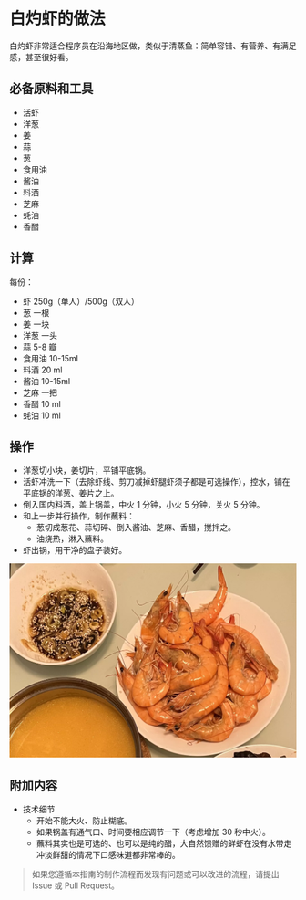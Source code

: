 # 白灼虾的做法

白灼虾非常适合程序员在沿海地区做，类似于清蒸鱼：简单容错、有营养、有满足感，甚至很好看。

## 必备原料和工具

* 活虾
* 洋葱
* 姜
* 蒜
* 葱
* 食用油
* 酱油
* 料酒
* 芝麻
* 蚝油
* 香醋

## 计算

每份：

* 虾 250g（单人）/500g（双人）
* 葱 一根
* 姜 一块
* 洋葱 一头
* 蒜 5-8 瓣
* 食用油 10-15ml
* 料酒 20 ml
* 酱油 10-15ml
* 芝麻 一把
* 香醋 10 ml
* 蚝油 10 ml

## 操作

- 洋葱切小块，姜切片，平铺平底锅。
- 活虾冲洗一下（去除虾线、剪刀减掉虾腿虾须子都是可选操作），控水，铺在平底锅的洋葱、姜片之上。
- 倒入国内料酒，盖上锅盖，中火 1 分钟，小火 5 分钟，关火 5 分钟。
- 和上一步并行操作，制作蘸料：
  - 葱切成葱花、蒜切碎、倒入酱油、芝麻、香醋，搅拌之。
  - 油烧热，淋入蘸料。
- 虾出锅，用干净的盘子装好。

![白灼虾](./白灼虾.webp)

## 附加内容

- 技术细节
  - 开始不能大火、防止糊底。
  - 如果锅盖有通气口、时间要相应调节一下（考虑增加 30 秒中火）。
  - 蘸料其实也是可选的、也可以是纯的醋，大自然馈赠的鲜虾在没有水带走冲淡鲜甜的情况下口感味道都非常棒的。

> 如果您遵循本指南的制作流程而发现有问题或可以改进的流程，请提出 Issue 或 Pull Request。

